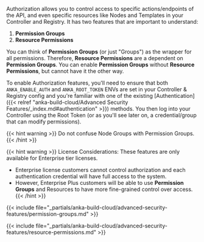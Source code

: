 ---
---
Authorization allows you to control access to specific actions/endpoints of the API, and even specific resources like Nodes and Templates in your Controller and Registry. It has two features that are important to understand:

1. **Permission Groups**
1. **Resource Permissions**

You can think of **Permission Groups** (or just "Groups") as the wrapper for all permissions. Therefore, **Resource Permissions** are a dependent on **Permission Groups**. You can enable **Permission Groups** without **Resource Permissions**, but cannot have it the other way.

To enable Authorization features, you'll need to ensure that both `ANKA_ENABLE_AUTH` and `ANKA_ROOT_TOKEN` ENVs are set in your Controller & Registry config and you're familiar with one of the existing [Authentication]({{< relref "anka-build-cloud/Advanced Security Features/_index.md#authentication" >}}) methods. You then log into your Controller using the Root Token (or as you'll see later on, a credential/group that can modify permissions).

{{< hint warning >}}
Do not confuse Node Groups with Permission Groups.
{{< /hint >}}

{{< hint warning >}}
License Considerations: These features are only available for Enterprise tier licenses. 
- Enterprise license customers cannot control authorization and each authentication credential will have full access to the system.
- However, Enterprise Plus customers will be able to use **Permission Groups** and Resources to have more fine-grained control over access.
{{< /hint >}}

{{< include file="_partials/anka-build-cloud/advanced-security-features/permission-groups.md" >}}

{{< include file="_partials/anka-build-cloud/advanced-security-features/resource-permissions.md" >}}